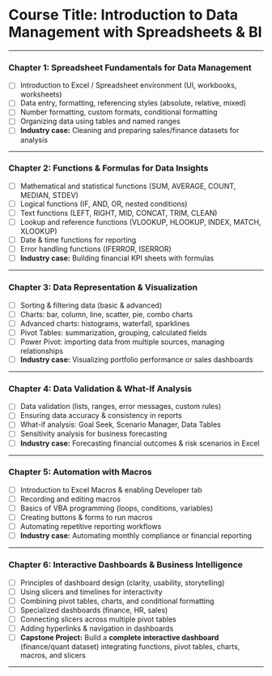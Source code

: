 # **Course Title:** Introduction to Data Management with Spreadsheets & BI

---

### **Chapter 1: Spreadsheet Fundamentals for Data Management**

* [ ] Introduction to Excel / Spreadsheet environment (UI, workbooks, worksheets)
* [ ] Data entry, formatting, referencing styles (absolute, relative, mixed)
* [ ] Number formatting, custom formats, conditional formatting
* [ ] Organizing data using tables and named ranges
* [ ] **Industry case:** Cleaning and preparing sales/finance datasets for analysis

---

### **Chapter 2: Functions & Formulas for Data Insights**

* [ ] Mathematical and statistical functions (SUM, AVERAGE, COUNT, MEDIAN, STDEV)
* [ ] Logical functions (IF, AND, OR, nested conditions)
* [ ] Text functions (LEFT, RIGHT, MID, CONCAT, TRIM, CLEAN)
* [ ] Lookup and reference functions (VLOOKUP, HLOOKUP, INDEX, MATCH, XLOOKUP)
* [ ] Date & time functions for reporting
* [ ] Error handling functions (IFERROR, ISERROR)
* [ ] **Industry case:** Building financial KPI sheets with formulas

---

### **Chapter 3: Data Representation & Visualization**

* [ ] Sorting & filtering data (basic & advanced)
* [ ] Charts: bar, column, line, scatter, pie, combo charts
* [ ] Advanced charts: histograms, waterfall, sparklines
* [ ] Pivot Tables: summarization, grouping, calculated fields
* [ ] Power Pivot: importing data from multiple sources, managing relationships
* [ ] **Industry case:** Visualizing portfolio performance or sales dashboards

---

### **Chapter 4: Data Validation & What-If Analysis**

* [ ] Data validation (lists, ranges, error messages, custom rules)
* [ ] Ensuring data accuracy & consistency in reports
* [ ] What-if analysis: Goal Seek, Scenario Manager, Data Tables
* [ ] Sensitivity analysis for business forecasting
* [ ] **Industry case:** Forecasting financial outcomes & risk scenarios in Excel

---

### **Chapter 5: Automation with Macros**

* [ ] Introduction to Excel Macros & enabling Developer tab
* [ ] Recording and editing macros
* [ ] Basics of VBA programming (loops, conditions, variables)
* [ ] Creating buttons & forms to run macros
* [ ] Automating repetitive reporting workflows
* [ ] **Industry case:** Automating monthly compliance or financial reporting

---

### **Chapter 6: Interactive Dashboards & Business Intelligence**

* [ ] Principles of dashboard design (clarity, usability, storytelling)
* [ ] Using slicers and timelines for interactivity
* [ ] Combining pivot tables, charts, and conditional formatting
* [ ] Specialized dashboards (finance, HR, sales)
* [ ] Connecting slicers across multiple pivot tables
* [ ] Adding hyperlinks & navigation in dashboards
* [ ] **Capstone Project:** Build a **complete interactive dashboard** (finance/quant dataset) integrating functions, pivot tables, charts, macros, and slicers

---
